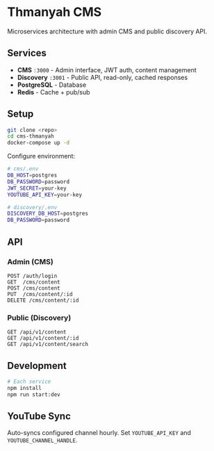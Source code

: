 # Thmanyah CMS

Microservices architecture with admin CMS and public discovery API.

## Services

- **CMS** `:3000` - Admin interface, JWT auth, content management
- **Discovery** `:3001` - Public API, read-only, cached responses  
- **PostgreSQL** - Database
- **Redis** - Cache + pub/sub

## Setup

```bash
git clone <repo>
cd cms-thmanyah
docker-compose up -d
```

Configure environment:
```bash
# cms/.env
DB_HOST=postgres
DB_PASSWORD=password
JWT_SECRET=your-key
YOUTUBE_API_KEY=your-key

# discovery/.env  
DISCOVERY_DB_HOST=postgres
DB_PASSWORD=password
```

## API

### Admin (CMS)
```
POST /auth/login
GET  /cms/content
POST /cms/content
PUT  /cms/content/:id
DELETE /cms/content/:id
```

### Public (Discovery)
```
GET /api/v1/content
GET /api/v1/content/:id
GET /api/v1/content/search
```

## Development

```bash
# Each service
npm install
npm run start:dev
```

## YouTube Sync

Auto-syncs configured channel hourly. Set `YOUTUBE_API_KEY` and `YOUTUBE_CHANNEL_HANDLE`.
